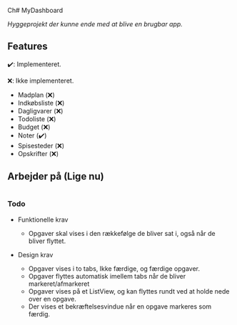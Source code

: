 Ch# MyDashboard

*Hyggeprojekt der kunne ende med at blive en brugbar app.*

## Features

✔️: Implementeret.

❌: Ikke implementeret.

- Madplan (❌)
- Indkøbsliste (❌)
- Dagligvarer (❌)
- Todoliste (❌)
- Budget (❌)
- Noter (✔️)
- Spisesteder (❌)
- Opskrifter (❌)

## Arbejder på (Lige nu)
#
### Todo

- Funktionelle krav
  - Opgaver skal vises i den rækkefølge de bliver sat i, også når de bliver flyttet.

- Design krav
  - Opgaver vises i to tabs, Ikke færdige, og færdige opgaver.
  - Opgaver flyttes automatisk imellem tabs når de bliver markeret/afmarkeret
  - Opgaver vises på et ListView, og kan flyttes rundt ved at holde nede over en opgave.
  - Der vises et bekræftelsesvindue når en opgave markeres som færdig.
